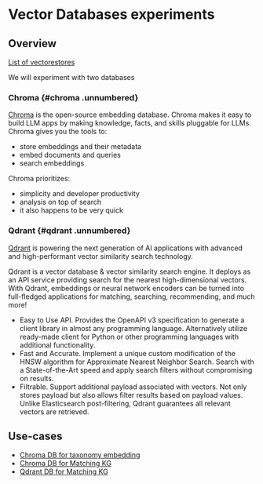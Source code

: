# Vector Databases experiments

## Overview 

[List of vectorestores](https://python.langchain.com/en/latest/modules/indexes/vectorstores.html)

We will experiment with two databases
### Chroma {#chroma .unnumbered}

[Chroma](https://docs.trychroma.com/) is the open-source embedding database. Chroma makes it easy to build LLM apps by making knowledge, facts, and skills pluggable for LLMs. Chroma gives you the tools to:

-   store embeddings and their metadata
-   embed documents and queries
-   search embeddings

Chroma prioritizes:

-   simplicity and developer productivity
-   analysis on top of search
-   it also happens to be very quick


### Qdrant {#qdrant .unnumbered}

[Qdrant](https://qdrant.tech/documentation/) is powering the next generation of AI applications with advanced and high-performant vector similarity search technology. 

Qdrant is a vector database & vector similarity search engine. It deploys as an API service providing search for the nearest high-dimensional vectors. With Qdrant, embeddings or neural network encoders can be turned into full-fledged applications for matching, searching, recommending, and much more!

 - Easy to Use API. Provides the OpenAPI v3 specification to generate a client library in almost any programming language. Alternatively utilize ready-made client for Python or other programming languages with additional functionality.
 - Fast and Accurate. Implement a unique custom modification of the HNSW algorithm for Approximate Nearest Neighbor Search. Search with a State-of-the-Art speed and apply search filters without compromising on results.
 - Filtrable. Support additional payload associated with vectors. Not only stores payload but also allows filter results based on payload values. Unlike Elasticsearch post-filtering, Qdrant guarantees all relevant vectors are retrieved.

 ## Use-cases 
  - [Chroma DB for taxonomy embedding](Chroma_taxonomy.md)
  - [Chroma DB for Matching KG](Chroma_kg.md)
  - [Qdrant DB for Matching KG](Qdrant_kg.md)


